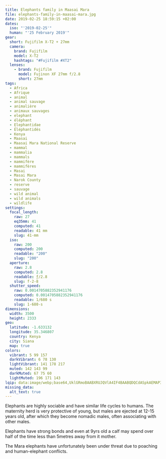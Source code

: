 ```yaml
---
title: Elephants family in Maasai Mara
file: elephants-family-in-maasai-mara.jpg
date: 2019-02-25 18:59:15 +02:00
dates:
  iso: "'2019-02-25'"
  human: "'25 February 2019'"
gear:
  short: Fujifilm X-T2 + 27mm
  camera:
    brand: Fujifilm
    model: X-T2
    hashtags: "#Fujifilm #XT2"
  lenses:
    - brand: Fujifilm
      model: Fujinon XF 27mm f/2.8
      short: 27mm
tags:
  - Africa
  - Afrique
  - animal
  - animal sauvage
  - animalière
  - animaux sauvages
  - elephant
  - éléphant
  - Elephantidae
  - Éléphantidés
  - Kenya
  - Maasai
  - Maasai Mara National Reserve
  - mammal
  - mammalia
  - mammals
  - mammifère
  - mammifères
  - Masai
  - Masai Mara
  - Narok County
  - reserve
  - sauvage
  - wild animal
  - wild animals
  - wildlife
settings:
  focal_length:
    raw: 27
    eq35mm: 41
    computed: 41
    readable: 41 mm
    slug: 41-mm
  iso:
    raw: 200
    computed: 200
    readable: "200"
    slug: "200"
  aperture:
    raw: 2.8
    computed: 2.8
    readable: ƒ/2.8
    slug: f-2-8
  shutter_speed:
    raw: 0.0014705882352941176
    computed: 0.0014705882352941176
    readable: 1/680 s
    slug: 1-680-s
dimensions:
  width: 3500
  height: 2333
geo:
  latitude: -1.633132
  longitude: 35.346807
  country: Kenya
  city: Siana
  map: true
colors:
  vibrant: 5 99 157
  darkVibrant: 6 78 130
  lightVibrant: 141 178 217
  muted: 142 143 99
  darkMuted: 67 75 60
  lightMuted: 196 171 143
lqip: data:image/webp;base64,UklGRmoBAABXRUJQVlA4IF4BAABQDQCdASpkAEMAP3Gkxlk0v7EqL5acA/AuCWMtgApwK2AJGFTZeS2lRN5TCUupJWrnQPwWhzDgUr6kN5LsAeJv1yykw7PGCjY6O5e+V1FdapmHPl2CEWr1mXvz/QMvKIPoIXEPrKEp9AjA7CG38zdxKE74AP3OS4dxGNpeP2ygGMmGYZ4XkYgf4vAV2H/TRGXRhwcZtTzWsjlcKC6m8BsNtIPoibG7urmPzNNblucMp3XuKgrcdCX48diWXLV7PUO1oKYmFw1pmZYEdiMNNlVP2GKXPFIiNIXbcDkjLxKgbu+y1HSr7YugS2D59OCZspZfJTKc5mh+59kYnUcKLo0Xw5u2TKiOWoK0sQ3CMW5HAvIrVeOElEjSWXJyZYehFiNZK6bmMVvCZbx2bC/8qvV5L3YweHtR2EV00CWT1Hhde3IlosnSoThHRSgBpjiUI59/eHKEUPpHeSmLCywAAA==
missing_data:
  alt_text: true
---
```


Elephants are highly sociable and have similar life cycles to humans. The maternity herd is very protective of young, but males are ejected at 12-15 years old, after which they become nomadic males, often associating with other males.

Elephants have strong bonds and even at 9yrs old a calf may spend over half of the time less than 5metres away from it mother.

The Mara elephants have unfortunately been under threat due to poaching and human-elephant conflicts.
